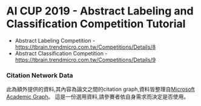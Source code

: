 # AI CUP 2019 - Abstract Labeling and Classification Competition Tutorial

- Abstract Labeling Competition - https://tbrain.trendmicro.com.tw/Competitions/Details/8 
- Abstract Classification Competition - https://tbrain.trendmicro.com.tw/Competitions/Details/9

### Citation Network Data
此為額外提供的資料,其內容為論文之間的citation graph,資料皆整理自[Microsoft Academic Graph](https://www.microsoft.com/en-us/research/project/microsoft-academic-graph/)。
這是一份選用資料,請參賽者依自身需求而決定是否使用。

